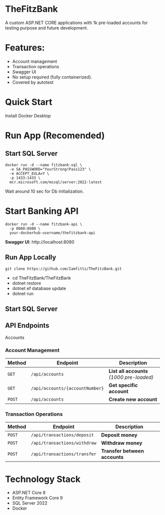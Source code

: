 # TheFitzBank

A custom ASP.NET CORE applications with 1k pre-loaded accounts for testing purpose and future development.

# Features:
- Account management
- Transaction operations
- Swagger UI
- No setup required (fully containerized).
- Covered by autotest

# Quick Start
Install Docker Desktop

# Run App (Recomended)
## Start SQL Server
```
docker run -d --name fitzbank-sql \
  -e SA_PASSWORD="YourStrong!Pass123" \
  -e ACCEPT_EULA=Y \
  -p 1433:1433 \
  mcr.microsoft.com/mssql/server:2022-latest
```
Wait around 10 sec for Db initialization.
# Start Banking API
```
docker run -d --name fitzbank-api \
  -p 8080:8080 \
  your-dockerhub-username/thefitzbank-api
```
**Swagger UI**: http://localhost:8080

## Run App Locally
```
git clone https://github.com/Iamfittz/TheFitzBank.git
```
- cd TheFitzBank/TheFitzBank
- dotnet restore
- dotnet ef database update
- dotnet run

## Start SQL Server
## API Endpoints
Accounts

### Account Management
| Method | Endpoint | Description |
|--------|----------|-------------|
| `GET` | `/api/accounts` | **List all accounts** *(1000 pre-loaded)* |
| `GET` | `/api/accounts/{accountNumber}` | **Get specific account** |
| `POST` | `/api/accounts` | **Create new account** |
### Transaction Operations
| Method | Endpoint | Description |
|--------|----------|-------------|
| `POST` | `/api/transactions/deposit` | **Deposit money** |
| `POST` | `/api/transactions/withdraw` | **Withdraw money** |
| `POST` | `/api/transactions/transfer` | **Transfer between accounts** |




# Technology Stack

- ASP.NET Core 8
- Entity Framework Core 9
- SQL Server 2022
- Docker
